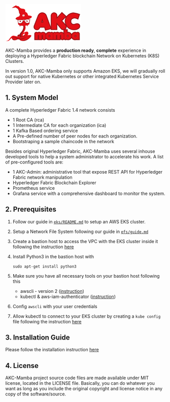 <img src="./mamba-text.png" alt="drawing" height="120"/>

AKC-Mamba provides a **production ready**, **complete** experience in deploying a Hyperledger Fabric blockchain Network on Kubernetes (K8S) Clusters.

In version 1.0, AKC-Mamba only supports Amazon EKS, we will gradually roll out support for native Kubernetes or other integrated Kubernetes Service Provider later on.

## 1. System Model
A complete Hyperledger Fabric 1.4 network consists 
- 1 Root CA (rca)
- 1 Intermediate CA for each organization (ica)
- 1 Kafka Based ordering service 
- A Pre-defined number of peer nodes for each organization.
- Bootstraping a sample chaincode in the network

Besides original Hyperledger Fabric, AKC-Mamba uses several inhouse developed tools to help a system administrator to accelerate his work. A list of pre-configured tools are:
- 1 AKC-Admin: administrative tool that expose REST API for Hyperledger Fabric network manipulation
- Hyperledger Fabric Blockchain Explorer
- Prometheus service
- Grafana service with a comprehensive dashboard to monitor the system.

## 2. Prerequisites

1. Follow our guide in [`eks/README.md`](eks/README.md) to setup an AWS EKS cluster.

1. Setup a Network File System following our guide in [`efs/guide.md`](efs/README.md)

1. Create a bastion host to access the VPC with the EKS cluster inside it following the instruction [here](https://docs.aws.amazon.com/eks/latest/userguide/managing-auth.html)

1. Install Python3 in the bastion host with
    ```
    sudo apt-get install python3
    ```

1. Make sure you have all necessary tools on your bastion host following this 
    - awscli - version 2 ([instruction](https://docs.aws.amazon.com/cli/latest/userguide/install-cliv2.html))
    - kubectl & aws-iam-authenticator ([instruction](https://docs.aws.amazon.com/eks/latest/userguide/managing-auth.html))
    
1. Config `awscli` with your user credentials 

1. Allow kubectl to connect to your EKS cluster by creating a `kube config` file following the instruction [here](https://docs.aws.amazon.com/eks/latest/userguide/create-kubeconfig.html)


## 3. Installation Guide 
Please follow the installation instruction [here](mamba/README.md)

## 4. License

AKC-Mamba project source code files are made available under MIT license, located in the LICENSE file. Basically, you can do whatever you want as long as you include the original copyright and license notice in any copy of the software/source.

